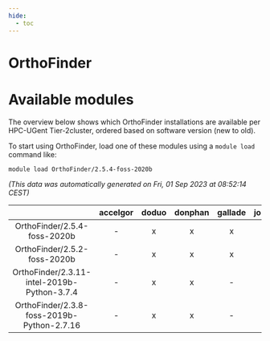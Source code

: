 ```yaml
---
hide:
  - toc
---
```


OrthoFinder
===========

# Available modules


The overview below shows which OrthoFinder installations are available per HPC-UGent Tier-2cluster, ordered based on software version (new to old).

To start using OrthoFinder, load one of these modules using a `module load` command like:

```shell
module load OrthoFinder/2.5.4-foss-2020b
```

*(This data was automatically generated on Fri, 01 Sep 2023 at 08:52:14 CEST)*  

| |accelgor|doduo|donphan|gallade|joltik|skitty|swalot|victini|
| :---: | :---: | :---: | :---: | :---: | :---: | :---: | :---: | :---: |
|OrthoFinder/2.5.4-foss-2020b|-|x|x|x|x|x|x|x|
|OrthoFinder/2.5.2-foss-2020b|-|x|x|x|x|x|x|x|
|OrthoFinder/2.3.11-intel-2019b-Python-3.7.4|-|x|x|-|x|x|-|x|
|OrthoFinder/2.3.8-foss-2019b-Python-2.7.16|-|x|x|-|x|x|-|x|
